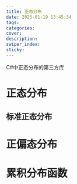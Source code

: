 ```yaml
---
title: 正态分布
date: 2025-01-19 13:45:34
tags:
categories:
cover:
description:
swiper_index:
sticky:
---
```


C#中正态分布的第三方库

# 正态分布

## 标准正态分布

# 正偏态分布

# 累积分布函数